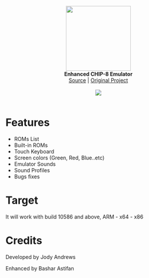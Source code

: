 <p align="center">
  <img src="assets/logo.png" width="176"><br>
  <b>Enhanced CHIP-8 Emulator</b><br>
  <a href="./src">Source</a> |
  <a href="https://github.com/JodyAndrews/UWPChip8">Original Project</a> 
  <br><br>
  <img src="assets/screen.jpg"><br><br>
</p>


# Features

- ROMs List
- Built-in ROMs
- Touch Keyboard
- Screen colors (Green, Red, Blue..etc)
- Emulator Sounds
- Sound Profiles
- Bugs fixes


# Target

It will work with build 10586 and above, ARM - x64 - x86


# Credits

Developed by Jody Andrews

Enhanced by Bashar Astifan
